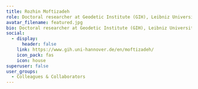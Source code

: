 ```yaml
---
title: Rozhin Moftizadeh
role: Doctoral researcher at Geodetic Institute (GIH), Leibniz University Hannover
avatar_filename: featured.jpg
bio: Doctoral researcher at Geodetic Institute (GIH), Leibniz University Hannover
social:
  - display:
      header: false
    link: https://www.gih.uni-hannover.de/en/moftizadeh/
    icon_pack: fas
    icon: house
superuser: false
user_groups:
  - Colleagues & Collaborators
---
```

